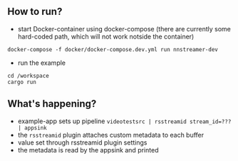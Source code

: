 ## How to run?

- start Docker-container using docker-compose (there are currently some hard-coded
  path, which will not work notside the container)

```
docker-compose -f docker/docker-compose.dev.yml run nnstreamer-dev
```

- run the example

```
cd /workspace
cargo run
```


## What's happening?

- example-app sets up pipeline `videotestsrc | rsstreamid stream_id=??? | appsink`
- the `rsstreamid` plugin attaches custom metadata to each buffer
- value set through rsstreamid plugin settings
- the metadata is read by the appsink and printed